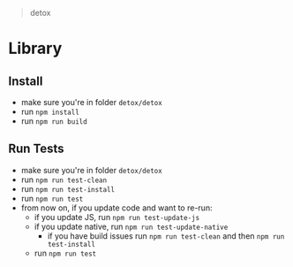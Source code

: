 > detox

# Library

## Install

* make sure you're in folder `detox/detox`
* run `npm install`
* run `npm run build`

## Run Tests

* make sure you're in folder `detox/detox`
* run `npm run test-clean`
* run `npm run test-install`
* run `npm run test`
* from now on, if you update code and want to re-run:
  * if you update JS, run `npm run test-update-js`
  * if you update native, run `npm run test-update-native`
    * if you have build issues run `npm run test-clean` and then `npm run test-install`
  * run `npm run test`
